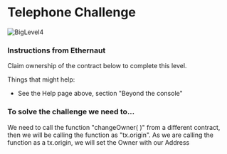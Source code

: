 # Telephone Challenge

![BigLevel4](https://user-images.githubusercontent.com/102038261/199722201-156c5e21-2f40-4b31-9d84-02d9b2479ce6.svg)


<h3>Instructions from Ethernaut</h3>
<p>Claim ownership of the contract below to complete this level.

Things that might help:

* See the Help page above, section "Beyond the console"</p>

<h3>To solve the challenge we need to...</h3> 
<p>We need to call the function "changeOwner( )" from a different contract, then we will be calling the function as "tx.origin". As we are calling the function as a tx.origin, we will set the Owner with our Address</p>
